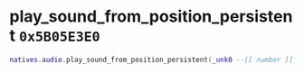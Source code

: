 # play_sound_from_position_persistent `0x5B05E3E0`

```lua
natives.audio.play_sound_from_position_persistent(_unk0 --[[ number ]], _unk1 --[[ number ]], _unk2 --[[ number ]], _unk3 --[[ number ]], _unk4 --[[ number ]])
```